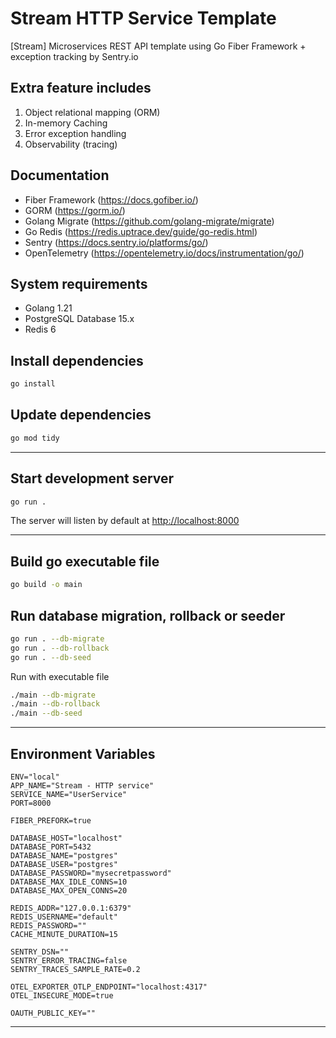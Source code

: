 # Stream HTTP Service Template

[Stream] Microservices REST API template using Go Fiber Framework + exception tracking by Sentry.io

## Extra feature includes

1. Object relational mapping (ORM)
2. In-memory Caching
3. Error exception handling
4. Observability (tracing)

## Documentation

- Fiber Framework (<https://docs.gofiber.io/>)
- GORM (<https://gorm.io/>)
- Golang Migrate (<https://github.com/golang-migrate/migrate>)
- Go Redis (<https://redis.uptrace.dev/guide/go-redis.html>)
- Sentry (<https://docs.sentry.io/platforms/go/>)
- OpenTelemetry (<https://opentelemetry.io/docs/instrumentation/go/>)

## System requirements

- Golang 1.21
- PostgreSQL Database 15.x
- Redis 6

## Install dependencies

```bash
go install
```

## Update dependencies

```bash
go mod tidy
```

---

## Start development server

```bash
go run .
```

The server will listen by default at <http://localhost:8000>

---

## Build go executable file

```bash
go build -o main
```

## Run database migration, rollback or seeder

```bash
go run . --db-migrate
go run . --db-rollback
go run . --db-seed
```

Run with executable file

```bash
./main --db-migrate
./main --db-rollback
./main --db-seed
```

---

## Environment Variables

```env
ENV="local"
APP_NAME="Stream - HTTP service"
SERVICE_NAME="UserService"
PORT=8000

FIBER_PREFORK=true

DATABASE_HOST="localhost"
DATABASE_PORT=5432
DATABASE_NAME="postgres"
DATABASE_USER="postgres"
DATABASE_PASSWORD="mysecretpassword"
DATABASE_MAX_IDLE_CONNS=10
DATABASE_MAX_OPEN_CONNS=20

REDIS_ADDR="127.0.0.1:6379"
REDIS_USERNAME="default"
REDIS_PASSWORD=""
CACHE_MINUTE_DURATION=15

SENTRY_DSN=""
SENTRY_ERROR_TRACING=false
SENTRY_TRACES_SAMPLE_RATE=0.2

OTEL_EXPORTER_OTLP_ENDPOINT="localhost:4317"
OTEL_INSECURE_MODE=true

OAUTH_PUBLIC_KEY=""
 ```

---
